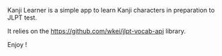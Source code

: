 Kanji Learner is a simple app to learn Kanji characters in preparation to JLPT test.

It relies on the https://github.com/wkei/jlpt-vocab-api library.

Enjoy ! 
